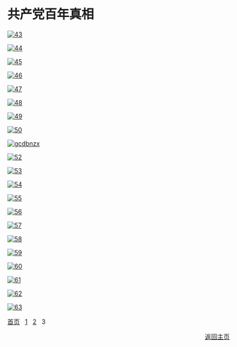 # 共产党百年真相

[![43](https://cloud.githubusercontent.com/assets/20497750/24990299/a69f66d6-1fd8-11e7-963b-9f42d7ff4df4.png)](https://d1uvgy0lcmmygf.cloudfront.net/pdf/bngcd/All/43.pdf)

[![44](https://cloud.githubusercontent.com/assets/20497750/24990301/a6a3816c-1fd8-11e7-8fd6-a5a05f29d594.png)](https://d1uvgy0lcmmygf.cloudfront.net/pdf/bngcd/All/44.pdf)

[![45](https://cloud.githubusercontent.com/assets/20497750/24990306/a6bbed7e-1fd8-11e7-9118-6e72a8302589.png)](https://d1uvgy0lcmmygf.cloudfront.net/pdf/bngcd/All/45.pdf)

[![46](https://cloud.githubusercontent.com/assets/20497750/24990300/a6a378f2-1fd8-11e7-842d-62dc12ca8ce0.png)](https://d1uvgy0lcmmygf.cloudfront.net/pdf/bngcd/All/46.pdf)

[![47](https://cloud.githubusercontent.com/assets/20497750/24990303/a6b89a7a-1fd8-11e7-9131-bcd2058f9289.png)](https://d1uvgy0lcmmygf.cloudfront.net/pdf/bngcd/All/47.pdf)

[![48](https://cloud.githubusercontent.com/assets/20497750/24990305/a6bb5cce-1fd8-11e7-8943-eb7523657bd4.png)](https://d1uvgy0lcmmygf.cloudfront.net/pdf/bngcd/All/48.pdf)

[![49](https://cloud.githubusercontent.com/assets/20497750/24990304/a6baf14e-1fd8-11e7-95de-6b72431e107b.png)](https://d1uvgy0lcmmygf.cloudfront.net/pdf/bngcd/All/49.pdf)

[![50](https://cloud.githubusercontent.com/assets/20497750/24990308/a6c24d68-1fd8-11e7-987f-0f5e73761c76.png)](https://d1uvgy0lcmmygf.cloudfront.net/pdf/bngcd/All/50.pdf)

[![gcdbnzx](https://cloud.githubusercontent.com/assets/20497750/24990309/a6d54b5c-1fd8-11e7-93dd-8a6f40826c03.png)](https://d1uvgy0lcmmygf.cloudfront.net/pdf/bngcd/Tekan_20170317.pdf)

[![52](https://cloud.githubusercontent.com/assets/20497750/24990307/a6c12a0a-1fd8-11e7-890e-1e03e7fd8e10.png)](https://d1uvgy0lcmmygf.cloudfront.net/pdf/bngcd/All/52.pdf)

[![53](https://cloud.githubusercontent.com/assets/20497750/24990310/a6d7d9ee-1fd8-11e7-8059-5b1a435af0e8.png)](https://d1uvgy0lcmmygf.cloudfront.net/pdf/bngcd/All/53.pdf)

[![54](https://cloud.githubusercontent.com/assets/20497750/24990481/08cf078e-1fda-11e7-95e1-d78b6e31e7dc.png)](https://d1uvgy0lcmmygf.cloudfront.net/pdf/bngcd/All/54.pdf)

[![55](https://cloud.githubusercontent.com/assets/20497750/24990483/08d19f94-1fda-11e7-816e-2c57751b2611.png)](https://d1uvgy0lcmmygf.cloudfront.net/pdf/bngcd/All/55.pdf)

[![56](https://cloud.githubusercontent.com/assets/20497750/24990482/08cf2160-1fda-11e7-9896-5f666253f019.png)](https://d1uvgy0lcmmygf.cloudfront.net/pdf/bngcd/All/56.pdf)

[![57](https://cloud.githubusercontent.com/assets/20497750/24990484/08d40ffe-1fda-11e7-979b-017b1e9d8811.png)](https://d1uvgy0lcmmygf.cloudfront.net/pdf/bngcd/All/57.pdf)

[![58](https://cloud.githubusercontent.com/assets/20497750/24990485/08e57b0e-1fda-11e7-9d3e-ee049babb443.png)](https://d1uvgy0lcmmygf.cloudfront.net/pdf/bngcd/All/58.pdf)

[![59](https://cloud.githubusercontent.com/assets/20497750/24990489/08eaa386-1fda-11e7-8cb5-931e490c417c.png)](https://d1uvgy0lcmmygf.cloudfront.net/pdf/bngcd/All/59.pdf)

[![60](https://cloud.githubusercontent.com/assets/20497750/24990487/08ea3162-1fda-11e7-8ed8-361e79d86bef.png)](https://d1uvgy0lcmmygf.cloudfront.net/pdf/bngcd/All/60.pdf)

[![61](https://cloud.githubusercontent.com/assets/20497750/24990488/08ea9e7c-1fda-11e7-8b63-977ed659f7ba.png)](https://d1uvgy0lcmmygf.cloudfront.net/pdf/bngcd/All/61.pdf)

[![62](https://cloud.githubusercontent.com/assets/20497750/24990486/08e9e93c-1fda-11e7-815a-c84fe0b51766.png)](https://d1uvgy0lcmmygf.cloudfront.net/pdf/bngcd/All/62.pdf)

[![63](https://cloud.githubusercontent.com/assets/20497750/24990517/363a0192-1fda-11e7-816a-4ce7892380f6.png)](https://d1uvgy0lcmmygf.cloudfront.net/pdf/bngcd/kzxy.pdf)

[首页](https://github.com/tomalltruthforyou/BaiNianCCP/blob/master/articlelist/articlelist1.md) &nbsp; [1](https://github.com/tomalltruthforyou/BaiNianCCP/blob/master/articlelist/articlelist1.md) &nbsp; [2](https://github.com/tomalltruthforyou/BaiNianCCP/blob/master/articlelist/articlelist2.md) &nbsp; 3 &nbsp;  <p align="right"> [返回主页](https://github.com/xjy16/BaiNianCCP) </p>

